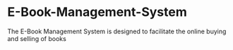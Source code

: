 # E-Book-Management-System
The E-Book Management System is designed to facilitate the online buying and selling of books
